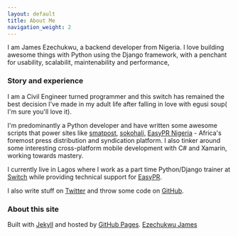 ```yaml
---
layout: default
title: About Me
navigation_weight: 2
---
```


I am James Ezechukwu, a backend developer from Nigeria. I love building awesome things with Python using the Django framework, with a penchant for usability, scalabilit, maintenability  and performance,

### Story and experience
I am a Civil Engineer turned programmer and this switch has remained the best decision I've made in my adult life after falling in love with egusi soup( I'm sure you'll love it).

I'm predominantly a Python developer and have written some awesome scripts that power sites like [smatpost,](http://smatpost.com/) [sokohali,](http://www.sokohali.com/) [EasyPR Nigeria](http://www.easypr.ng/) - Africa's foremost press distribution and syndication platform. 
I also tinker around some interesting cross-platform mobile development with C# and Xamarin, working towards mastery.

I currently live in Lagos where I work as a part time Python/Django trainer at [Switch](http://switch.ng) while providing technical support for [EasyPR](http://www.easypr.ng/).

I also write stuff on [Twitter](https://twitter.com/ezechukwuji) and throw some code on [GitHub](https://github.com/EzechukwuJI).

### About this site

Built with [Jekyll](https://jekyllrb.com/) and hosted by [GitHub Pages](https://pages.github.com/).
[Ezechukwu James](https://ezechukwuji.github.io)

